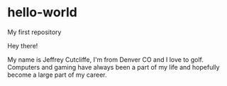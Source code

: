 # hello-world
My first repository

Hey there!

My name is Jeffrey Cutcliffe, I'm from Denver CO and I love to golf.
Computers and gaming have always been a part of my life and hopefully 
become a large part of my career.
